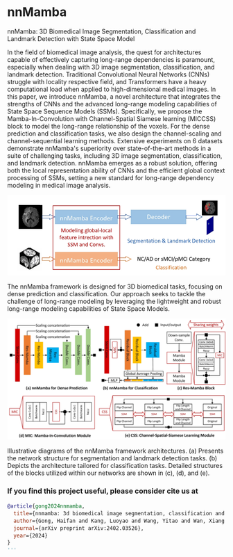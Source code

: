 # nnMamba
nnMamba: 3D Biomedical Image Segmentation, Classification and Landmark Detection with State Space Model

In the field of biomedical image analysis, the quest for architectures capable of effectively capturing long-range dependencies is paramount, especially when dealing with 3D image segmentation, classification, and landmark detection. Traditional Convolutional Neural Networks (CNNs) struggle with locality respective field, and Transformers have a heavy computational load when applied to high-dimensional medical images. 
In this paper, we introduce nnMamba, a novel architecture that integrates the strengths of CNNs and the advanced long-range modeling capabilities of State Space Sequence Models (SSMs). Specifically, we propose the Mamba-In-Convolution with Channel-Spatial Siamese learning (MICCSS) block to model the long-range relationship of the voxels. For the dense prediction and classification tasks, we also design the channel-scaling and channel-sequential learning methods. 
Extensive experiments on 6 datasets demonstrate nnMamba's superiority over state-of-the-art methods in a suite of challenging tasks, including 3D image segmentation, classification, and landmark detection. nnMamba emerges as a robust solution, offering both the local representation ability of CNNs and the efficient global context processing of SSMs, setting a new standard for long-range dependency modeling in medical image analysis.

![Overview of the vqamix framework](./figs/framework.jpg)

The nnMamba framework is designed for 3D biomedical tasks, focusing on dense prediction and classification. Our approach seeks to tackle the challenge of long-range modeling by leveraging the lightweight and robust long-range modeling capabilities of State Space Models.

![Details of the vqamix framework](./figs/pipeline.jpg)

Illustrative diagrams of the nnMamba framework architectures. (a) Presents the network structure for segmentation and landmark detection tasks. (b) Depicts the architecture tailored for classification tasks. Detailed structures of the blocks utilized within our networks are shown in (c), (d), and (e).


### If you find this project useful, please consider cite us at
```BibTex
@article{gong2024nnmamba,
  title={nnmamba: 3d biomedical image segmentation, classification and landmark detection with state space model},
  author={Gong, Haifan and Kang, Luoyao and Wang, Yitao and Wan, Xiang and Li, Haofeng},
  journal={arXiv preprint arXiv:2402.03526},
  year={2024}
}
'''
